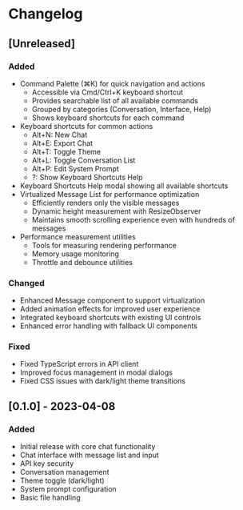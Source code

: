 # Changelog

## [Unreleased]

### Added
- Command Palette (⌘K) for quick navigation and actions
  - Accessible via Cmd/Ctrl+K keyboard shortcut
  - Provides searchable list of all available commands
  - Grouped by categories (Conversation, Interface, Help)
  - Shows keyboard shortcuts for each command
- Keyboard shortcuts for common actions
  - Alt+N: New Chat
  - Alt+E: Export Chat
  - Alt+T: Toggle Theme
  - Alt+L: Toggle Conversation List
  - Alt+P: Edit System Prompt
  - ?: Show Keyboard Shortcuts Help
- Keyboard Shortcuts Help modal showing all available shortcuts
- Virtualized Message List for performance optimization
  - Efficiently renders only the visible messages
  - Dynamic height measurement with ResizeObserver
  - Maintains smooth scrolling experience even with hundreds of messages
- Performance measurement utilities
  - Tools for measuring rendering performance
  - Memory usage monitoring
  - Throttle and debounce utilities

### Changed
- Enhanced Message component to support virtualization
- Added animation effects for improved user experience
- Integrated keyboard shortcuts with existing UI controls
- Enhanced error handling with fallback UI components

### Fixed
- Fixed TypeScript errors in API client
- Improved focus management in modal dialogs
- Fixed CSS issues with dark/light theme transitions

## [0.1.0] - 2023-04-08

### Added
- Initial release with core chat functionality
- Chat interface with message list and input
- API key security
- Conversation management
- Theme toggle (dark/light)
- System prompt configuration
- Basic file handling